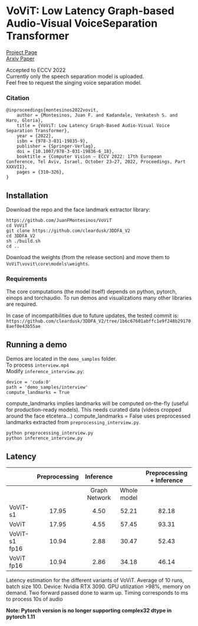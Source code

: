 # VoViT: Low Latency Graph-based Audio-Visual VoiceSeparation Transformer
[Project Page](https://ipcv.github.io/VoViT/)  
[Arxiv Paper](https://arxiv.org/abs/2203.04099)  

Accepted to ECCV 2022  
Currently only the speech separation model is uploaded.  
Feel free to request the singing voice separation model.  

### Citation

```
@inproceedings{montesinos2022vovit,
    author = {Montesinos, Juan F. and Kadandale, Venkatesh S. and Haro, Gloria},
    title = {VoViT: Low Latency Graph-Based Audio-Visual Voice Separation Transformer},
    year = {2022},
    isbn = {978-3-031-19835-9},
    publisher = {Springer-Verlag},
    doi = {10.1007/978-3-031-19836-6_18},
    booktitle = {Computer Vision – ECCV 2022: 17th European Conference, Tel Aviv, Israel, October 23–27, 2022, Proceedings, Part XXXVII},
    pages = {310–326},
}
```

## Installation

Download the repo and the face landmark extractor library:

```
https://github.com/JuanFMontesinos/VoViT
cd VoViT
git clone https://github.com/cleardusk/3DDFA_V2
cd 3DDFA_V2
sh ./build.sh
cd ..
```
Download the weights (from the release section) and move them to `VoViT\vovit\core\models\weights`.  
### Requirements  
The core computations (the model itself) depends on python, pytorch, einops and torchaudio. To run demos and visualizations many other libraries are required.

In case of incompatibilities due to future updates, the tested commit is:  
`https://github.com/cleardusk/3DDFA_V2/tree/1b6c67601abffc1e9f248b291708aef0e43b55ae`

## Running a demo

Demos are located in the `demo_samples` folder.  
To process `interview.mp4`  
Modify `inference_interview.py`:  
```
device = 'cuda:0'
path = 'demo_samples/interview'
compute_landmarks = True
```
compute_landmarks implies landmarks will be computed on-the-fly (useful for production-ready models). This needs
curated data (videos cropped around the face etcetera...)
compute_landmarks = False uses preprocessed landmarks extracted from `preprocessing_interview.py`.  

```
python preprocessing_interview.py
python inference_interview.py
```


## Latency

|               | Preprocessing |   Inference   |             | Preprocessing + Inference |
|---------------|:-------------:|:-------------:|:-----------:|:-------------------------:|
|               |               | Graph Network | Whole model |                           |
| VoViT-s1      |     17.95     |      4.50     |    52.21    |           82.18           |
| VoViT         |     17.95     |      4.55     |    57.45    |           93.31           |
| VoViT-s1 fp16 |     10.94     |      2.88     |    30.47    |           52.43           |
| VoViT fp16    |     10.94     |      2.86     |    34.18    |           46.14           |  

Latency estimation for the different variants of VoViT. Average of 10 runs, batch size 100. Device: Nvidia RTX 3090. GPU
utilization >98%, memory on demand. Two forward passed done to warm up. Timing corresponds to ms to process 10s of audio

**Note: Pytorch version is no longer supporting complex32 dtype in pytorch 1.11**  

